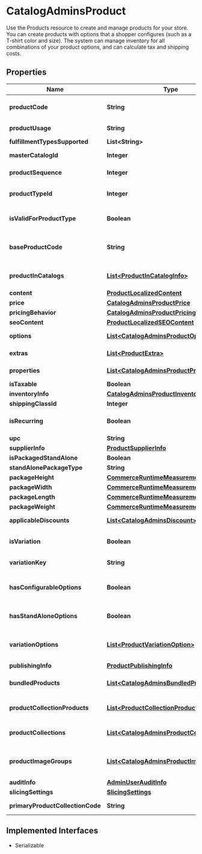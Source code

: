 

# CatalogAdminsProduct

Use the Products resource to create and manage products for your store. You can create products with options that a shopper configures (such as a T-shirt color and size). The system can manage inventory for all combinations of your product options, and can calculate tax and shipping costs.

## Properties

| Name | Type | Description | Notes |
|------------ | ------------- | ------------- | -------------|
|**productCode** | **String** | Merchant-created code identifier associated with the product, for example, a SKU or product item number. |  [optional] |
|**productUsage** | **String** | Indicates the usage type of this product. Must be one of the values in ProductUsageConst. |  [optional] |
|**fulfillmentTypesSupported** | **List&lt;String&gt;** | Indicates the fulfillment types the product supports. |  [optional] |
|**masterCatalogId** | **Integer** | Identifier of the Master Catalog that this product is a member of. System-supplied and read-only |  [optional] |
|**productSequence** | **Integer** | System generated monotonically increasing sequence |  [optional] |
|**productTypeId** | **Integer** | Unique identifier of the productType of the product. Refers to a valid ProductType that was previously created with the ProductType resource. |  [optional] |
|**isValidForProductType** | **Boolean** | Read only flag that indicates if the product meets the product type constraints (All adminRequired attributes have a valid value) |  [optional] |
|**baseProductCode** | **String** | This is the base product ProductCode of a product that is a variation. It is read-only and only populated for products that are variations of a configurable base product. |  [optional] |
|**productInCatalogs** | [**List&lt;ProductInCatalogInfo&gt;**](ProductInCatalogInfo.md) | Catalog specific info for each catalog a product is valid in. There should always be one or more entries here. |  [optional] |
|**content** | [**ProductLocalizedContent**](ProductLocalizedContent.md) |  |  [optional] |
|**price** | [**CatalogAdminsProductPrice**](CatalogAdminsProductPrice.md) |  |  [optional] |
|**pricingBehavior** | [**CatalogAdminsProductPricingBehaviorInfo**](CatalogAdminsProductPricingBehaviorInfo.md) |  |  [optional] |
|**seoContent** | [**ProductLocalizedSEOContent**](ProductLocalizedSEOContent.md) |  |  [optional] |
|**options** | [**List&lt;CatalogAdminsProductOption&gt;**](CatalogAdminsProductOption.md) | The Options defined in the product Type that are currently assigned to this product |  [optional] |
|**extras** | [**List&lt;ProductExtra&gt;**](ProductExtra.md) | The Extras defined in the product Type that are currently assigned to this product |  [optional] |
|**properties** | [**List&lt;CatalogAdminsProductProperty&gt;**](CatalogAdminsProductProperty.md) | The Properties defined in the product Type that are currently assigned to this product |  [optional] |
|**isTaxable** | **Boolean** | If true, the product is subject to tax. |  [optional] |
|**inventoryInfo** | [**CatalogAdminsProductInventoryInfo**](CatalogAdminsProductInventoryInfo.md) |  |  [optional] |
|**shippingClassId** | **Integer** |  |  [optional] |
|**isRecurring** | **Boolean** | If true, the product can be purchased or fulfilled at regular intervals, for example, monthly billing or a subscription. |  [optional] |
|**upc** | **String** | UPC code of the product. |  [optional] |
|**supplierInfo** | [**ProductSupplierInfo**](ProductSupplierInfo.md) |  |  [optional] |
|**isPackagedStandAlone** | **Boolean** | Does this product need to be packaged on its own |  [optional] |
|**standAlonePackageType** | **String** | When packaged alone this is the package type |  [optional] |
|**packageHeight** | [**CommerceRuntimeMeasurement**](CommerceRuntimeMeasurement.md) |  |  [optional] |
|**packageWidth** | [**CommerceRuntimeMeasurement**](CommerceRuntimeMeasurement.md) |  |  [optional] |
|**packageLength** | [**CommerceRuntimeMeasurement**](CommerceRuntimeMeasurement.md) |  |  [optional] |
|**packageWeight** | [**CommerceRuntimeMeasurement**](CommerceRuntimeMeasurement.md) |  |  [optional] |
|**applicableDiscounts** | [**List&lt;CatalogAdminsDiscount&gt;**](CatalogAdminsDiscount.md) | Read only. List of discounts that are available for a product. |  [optional] |
|**isVariation** | **Boolean** | Read only. If true, this is a product variation of a product with configurable options. System-supplied and read-only. |  [optional] |
|**variationKey** | **String** | Read only. If IsVariation true, thish provides a unique key to manage the variation of the base product. |  [optional] |
|**hasConfigurableOptions** | **Boolean** | Read only. If true, this product has configurable options. The product is not purchasable until the shopper selects options that resolve to a product variation. System-supplied and read-only. |  [optional] |
|**hasStandAloneOptions** | **Boolean** | Read only. If true, the product has stand-alone options that a shopper may select. System-supplied and read-only. |  [optional] |
|**variationOptions** | [**List&lt;ProductVariationOption&gt;**](ProductVariationOption.md) | Read only List of variations that exist for a product. This is only populated when IsVariation is true. To get the list of options, the GET request must include the VariationOptions response group. |  [optional] |
|**publishingInfo** | [**ProductPublishingInfo**](ProductPublishingInfo.md) |  |  [optional] |
|**bundledProducts** | [**List&lt;CatalogAdminsBundledProduct&gt;**](CatalogAdminsBundledProduct.md) | list of other products that are included in a BundleProduct  This requires that the ProductUsage be set to Bundle |  [optional] |
|**productCollectionProducts** | [**List&lt;ProductCollectionProduct&gt;**](ProductCollectionProduct.md) | list of other products that are members of a ProductCollection  This requires that the ProductUsage be set to Collection |  [optional] |
|**productCollections** | [**List&lt;CatalogAdminsProductCollectionInfo&gt;**](CatalogAdminsProductCollectionInfo.md) | List of Mozu.ProductAdmin.Contracts.ProductCollectionInfo that this product belongs to |  [optional] |
|**productImageGroups** | [**List&lt;CatalogAdminsProductImageGroup&gt;**](CatalogAdminsProductImageGroup.md) | List of the image groups this product uses.  Image groups are used to map different images to different product options.  If the product doesn&#39;t have options then all images will be in the default  image group. |  [optional] |
|**auditInfo** | [**AdminUserAuditInfo**](AdminUserAuditInfo.md) |  |  [optional] |
|**slicingSettings** | [**SlicingSettings**](SlicingSettings.md) |  |  [optional] |
|**primaryProductCollectionCode** | **String** | When this product belongs to a product collection this is the product id for the primary collection. |  [optional] |


## Implemented Interfaces

* Serializable


